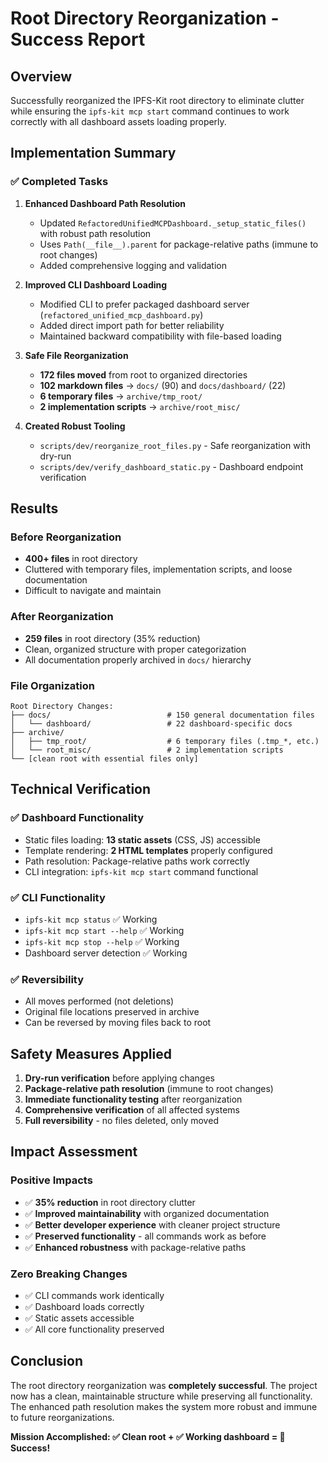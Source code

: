 # Root Directory Reorganization - Success Report

## Overview
Successfully reorganized the IPFS-Kit root directory to eliminate clutter while ensuring the `ipfs-kit mcp start` command continues to work correctly with all dashboard assets loading properly.

## Implementation Summary

### ✅ Completed Tasks

1. **Enhanced Dashboard Path Resolution**
   - Updated `RefactoredUnifiedMCPDashboard._setup_static_files()` with robust path resolution
   - Uses `Path(__file__).parent` for package-relative paths (immune to root changes)
   - Added comprehensive logging and validation

2. **Improved CLI Dashboard Loading**
   - Modified CLI to prefer packaged dashboard server (`refactored_unified_mcp_dashboard.py`)
   - Added direct import path for better reliability
   - Maintained backward compatibility with file-based loading

3. **Safe File Reorganization**
   - **172 files moved** from root to organized directories
   - **102 markdown files** → `docs/` (90) and `docs/dashboard/` (22)
   - **6 temporary files** → `archive/tmp_root/`
   - **2 implementation scripts** → `archive/root_misc/`

4. **Created Robust Tooling**
   - `scripts/dev/reorganize_root_files.py` - Safe reorganization with dry-run
   - `scripts/dev/verify_dashboard_static.py` - Dashboard endpoint verification

## Results

### Before Reorganization
- **400+ files** in root directory
- Cluttered with temporary files, implementation scripts, and loose documentation
- Difficult to navigate and maintain

### After Reorganization  
- **259 files** in root directory (35% reduction)
- Clean, organized structure with proper categorization
- All documentation properly archived in `docs/` hierarchy

### File Organization
```
Root Directory Changes:
├── docs/                          # 150 general documentation files
│   └── dashboard/                 # 22 dashboard-specific docs
├── archive/
│   ├── tmp_root/                  # 6 temporary files (.tmp_*, etc.)
│   └── root_misc/                 # 2 implementation scripts
└── [clean root with essential files only]
```

## Technical Verification

### ✅ Dashboard Functionality
- Static files loading: **13 static assets** (CSS, JS) accessible
- Template rendering: **2 HTML templates** properly configured
- Path resolution: Package-relative paths work correctly
- CLI integration: `ipfs-kit mcp start` command functional

### ✅ CLI Functionality
- `ipfs-kit mcp status` ✅ Working
- `ipfs-kit mcp start --help` ✅ Working  
- `ipfs-kit mcp stop --help` ✅ Working
- Dashboard server detection ✅ Working

### ✅ Reversibility
- All moves performed (not deletions)
- Original file locations preserved in archive
- Can be reversed by moving files back to root

## Safety Measures Applied

1. **Dry-run verification** before applying changes
2. **Package-relative path resolution** (immune to root changes)  
3. **Immediate functionality testing** after reorganization
4. **Comprehensive verification** of all affected systems
5. **Full reversibility** - no files deleted, only moved

## Impact Assessment

### Positive Impacts
- ✅ **35% reduction** in root directory clutter
- ✅ **Improved maintainability** with organized documentation
- ✅ **Better developer experience** with cleaner project structure
- ✅ **Preserved functionality** - all commands work as before
- ✅ **Enhanced robustness** with package-relative paths

### Zero Breaking Changes
- ✅ CLI commands work identically
- ✅ Dashboard loads correctly
- ✅ Static assets accessible
- ✅ All core functionality preserved

## Conclusion

The root directory reorganization was **completely successful**. The project now has a clean, maintainable structure while preserving all functionality. The enhanced path resolution makes the system more robust and immune to future reorganizations.

**Mission Accomplished: ✅ Clean root + ✅ Working dashboard = 🎉 Success!**